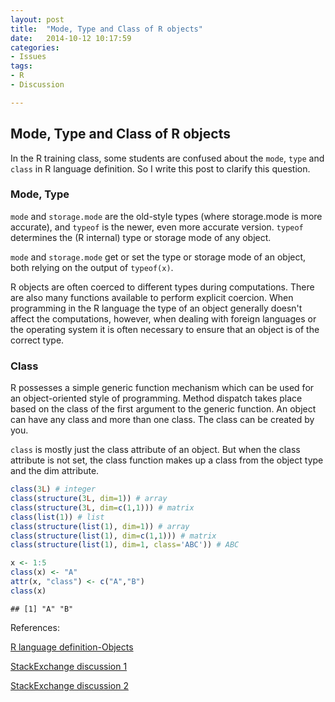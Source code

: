 ```yaml
---
layout: post
title:  "Mode, Type and Class of R objects"
date:   2014-10-12 10:17:59
categories: 
- Issues
tags:
- R
- Discussion

---
```


## Mode, Type and Class of R objects

In the R training class, some students are confused about the `mode`, `type` and `class` in R language definition. So I write this post to clarify this question.

### Mode, Type

`mode` and `storage.mode` are the old-style types (where storage.mode is more accurate), and `typeof` is the newer, even more accurate version. `typeof` determines the (R internal) type or storage mode of any object.

`mode` and `storage.mode` get or set the type or storage mode of an object, both relying on the output of `typeof(x)`.

R objects are often coerced to different types during computations. There are also many functions available to perform explicit coercion. When programming in the R language the type of an object generally doesn't affect the computations, however, when dealing with foreign languages or the operating system it is often necessary to ensure that an object is of the correct type.

### Class
R possesses a simple generic function mechanism which can be used for an object-oriented style of programming. Method dispatch takes place based on the class of the first argument to the generic function. An object can have any class and more than one class. The class can be created by you. 

`class` is mostly just the class attribute of an object. But when the class attribute is not set, the class function makes up a class from the object type and the dim attribute.

```r
class(3L) # integer
class(structure(3L, dim=1)) # array
class(structure(3L, dim=c(1,1))) # matrix
class(list(1)) # list
class(structure(list(1), dim=1)) # array
class(structure(list(1), dim=c(1,1))) # matrix
class(structure(list(1), dim=1, class='ABC')) # ABC
```


```r
x <- 1:5
class(x) <- "A"
attr(x, "class") <- c("A","B")
class(x)
```

```
## [1] "A" "B"
```


References: 

[R language definition-Objects](http://stat.ethz.ch/R-manual/R-devel/doc/manual/R-lang.html#Objects)

[StackExchange discussion 1](http://stats.stackexchange.com/questions/3212/mode-class-and-type-of-r-objects)

[StackExchange discussion 2](http://stackoverflow.com/questions/8855589/a-comprehensive-survey-of-the-types-of-things-in-r-mode-and-class-and-type)


